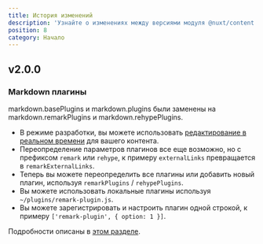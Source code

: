 ```yaml
---
title: История изменений
description: 'Узнайте о изменениях между версиями модуля @nuxt/content.'
position: 8
category: Начало
---
```


## v2.0.0

### Markdown плагины

<base-alert>
  markdown.basePlugins и markdown.plugins были заменены на markdown.remarkPlugins и markdown.rehypePlugins.
</base-alert>

- В режиме разработки, вы можете использовать [редактирование в реальном времени](/displaying#live-editing) для вашего контента.
- Переопределение параметров плагинов все еще возможно, но с префиксом `remark` или `rehype`, к примеру `externalLinks` превращается в `remarkExternalLinks`.
- Теперь вы можете переопределить все плагины или добавить новый плагин, используя `remarkPlugins` / `rehypePlugins`.
- Вы можете использовать локальные плагины используя `~/plugins/remark-plugin.js`.
- Вы можете зарегистрировать и настроить плагин одной строкой, к примеру `['remark-plugin', { option: 1 }]`.

Подробности описаны в [этом разделе](/configuration#markdown).
